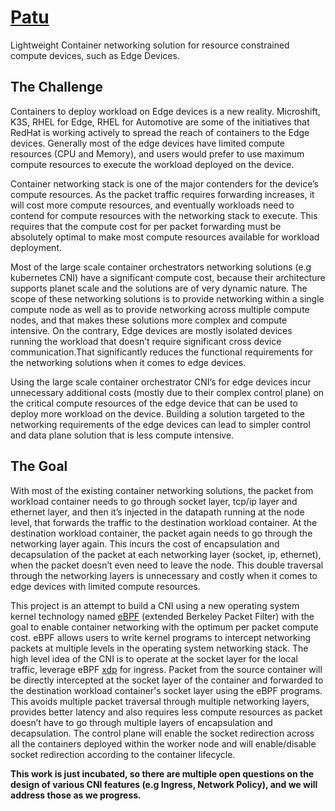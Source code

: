 # [Patu](https://en.wikipedia.org/wiki/Patu_digua)
Lightweight Container networking solution for resource constrained compute devices, such as Edge Devices.

## The Challenge

Containers to deploy workload on Edge devices is a new reality. Microshift, K3S, RHEL for Edge, RHEL for Automotive are some of the initiatives that RedHat is working actively to spread the reach of containers to the Edge devices. Generally most of the edge devices have limited compute resources (CPU and Memory), and users would prefer to use maximum compute resources to execute the workload deployed on the device.

Container networking stack is one of the major contenders for the device’s compute resources. As the packet traffic requires forwarding increases, it will cost more compute resources, and eventually workloads need to contend for compute resources with the networking stack to execute. This requires that the compute cost for per packet forwarding must be absolutely optimal to make most compute resources available for workload deployment.

Most of the large scale container orchestrators networking solutions (e.g kubernetes CNI) have a significant compute cost, because their architecture supports planet scale and the solutions are of very dynamic nature. The scope of these networking solutions is to provide networking within a single compute node as well as to provide networking across multiple compute nodes, and that makes these solutions more complex and compute intensive. On the contrary, Edge devices are mostly isolated devices running the workload that doesn’t require significant cross device communication.That significantly reduces the functional requirements for the networking solutions when it comes to edge devices. 

Using the large scale container orchestrator CNI’s for edge devices incur unnecessary additional costs (mostly due to their complex control plane) on the critical compute resources of the edge device that can be used to deploy more workload on the device. Building a solution targeted to the networking requirements of the  edge devices can lead to simpler control and data plane solution that is less compute intensive.

## The Goal

With most of the existing container networking solutions, the packet from workload container needs to go through socket layer, tcp/ip layer and ethernet layer, and then it’s injected in the datapath running at the node level, that forwards the traffic to the destination workload container. At the destination workload container, the packet again needs to go through the networking layer again. This incurs the cost of encapsulation and decapsulation of the packet at each networking layer (socket, ip, ethernet), when the packet doesn’t even need to leave the node. This double traversal through the networking layers is unnecessary and costly when it comes to edge devices with limited compute resources.

This project is an attempt to build a CNI using a new operating system kernel technology named [eBPF](https://ebpf.io/what-is-ebpf) (extended Berkeley Packet Filter) with the goal to enable container networking with the optimum per packet compute cost. eBPF allows users to write kernel programs to intercept networking packets at multiple levels in the operating system networking stack. The high level idea of the CNI is to operate at the socket layer for the local traffic, leverage eBPF [xdp](https://developers.redhat.com/blog/2021/04/01/get-started-with-xdp) for ingress. Packet from the source container will be directly intercepted at the socket layer of the container and forwarded to the destination workload container's socket layer using the eBPF programs. This avoids multiple packet traversal through multiple networking layers, provides better latency and also requires less compute resources as packet doesn’t have to go through multiple layers of encapsulation and decapsulation. The control plane will enable the socket redirection across all the containers deployed within the worker node and will enable/disable socket redirection according to the container lifecycle. 

**This work is just incubated, so there are multiple open questions on the design of various CNI features (e.g Ingress, Network Policy), and we will address those as we progress.**
